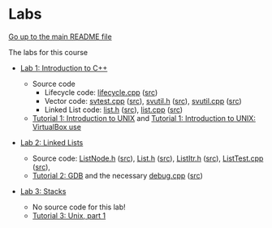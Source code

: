 Labs
====

[Go up to the main README file](../README.html)

The labs for this course

- [Lab 1: Introduction to C++](lab01/lab01.html)
  - Source code
    - Lifecycle code: [lifecycle.cpp](lab01/lifecycle.cpp.html) ([src](lab01/lifecycle.cpp))
    - Vector code: [svtest.cpp](lab01/svtest.cpp.html) ([src](lab01/svtest.cpp)),
      [svutil.h](lab01/svutil.h.html) ([src](lab01/svutil.h)),
      [svutil.cpp](lab01/svutil.cpp.html) ([src](lab01/svutil.cpp))
    - Linked List code: [list.h](lab01/list.h.html) ([src](lab01/list.h)),
      [list.cpp](lab01/list.cpp.html) ([src](lab01/list.cpp))
  - [Tutorial 1: Introduction to UNIX](../tutorials/01-intro-unix/index.html) and
    [Tutorial 1: Introduction to UNIX: VirtualBox use](../tutorials/01-intro-unix/virtual-box.html)


- [Lab 2: Linked Lists](lab02/lab02.html)
  - Source code: 
      [ListNode.h](lab02/ListNode.h.html) ([src](lab02/ListNode.h)),
      [List.h](lab02/List.h.html) ([src](lab02/List.h)),
      [ListItr.h](lab02/ListItr.h.html) ([src](lab02/ListItr.h)),
      [ListTest.cpp](lab02/ListTest.cpp.html) ([src](lab02/ListTest.cpp)),
  - [Tutorial 2: GDB](../tutorials/02-gdb/index.html) and the necessary 
    [debug.cpp](../tutorials/02-gdb/debug.cpp.html) ([src](../tutorials/02-gdb/debug.cpp))

- [Lab 3: Stacks](lab03/lab03.html)
  - No source code for this lab!
  - [Tutorial 3: Unix, part 1](../tutorials/03-04-more-unix/index.html)
